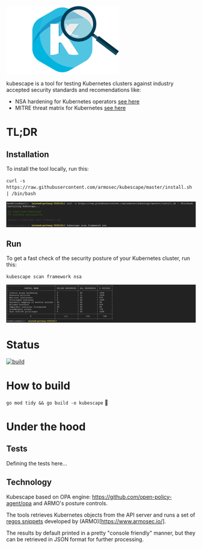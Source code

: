 <img src="docs/kubescape.png" width="300" alt="logo" align="center">

kubescape is a tool for testing Kubernetes clusters against industry accepted security standards and recomendations like:
* NSA hardening for Kubernetes operators [see here](https://media.defense.gov/2021/Aug/03/2002820425/-1/-1/1/CTR_KUBERNETES%20HARDENING%20GUIDANCE.PDF)
* MITRE threat matrix for Kubernetes [see here](https://www.microsoft.com/security/blog/2020/04/02/attack-matrix-kubernetes/)

# TL;DR
## Installation
To install the tool locally, run this:

`curl -s https://raw.githubusercontent.com/armosec/kubescape/master/install.sh | /bin/bash`

<img src="docs/install.jpeg">

## Run
To get a fast check of the security posture of your Kubernetes cluster, run this:

`kubescape scan framework nsa`

<img src="docs/run.jpeg">


# Status
[![build](https://github.com/armosec/kubescape/actions/workflows/build.yaml/badge.svg)](https://github.com/armosec/kubescape/actions/workflows/build.yaml)

# How to build 
`go mod tidy && go build -o kubescape` :zany_face:

# Under the hood

## Tests
Defining the tests here...

## Technology
Kubescape based on OPA engine: https://github.com/open-policy-agent/opa and ARMO's posture controls. 

The tools retrieves Kubernetes objects from the API server and runs a set of [regos snippets](https://www.openpolicyagent.org/docs/latest/policy-language/) developed by (ARMO)[https://www.armosec.io/]. 

The results by default printed in a pretty "console friendly" manner, but they can be retrieved in JSON format for further processing.
